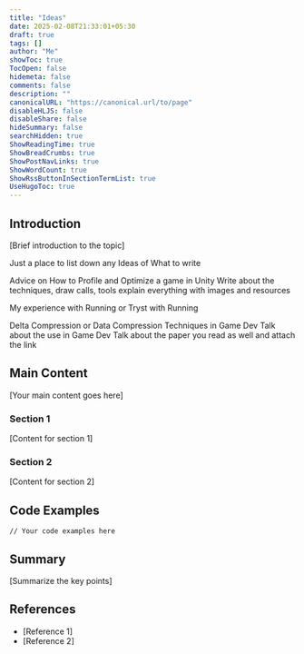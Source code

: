 ```yaml
---
title: "Ideas"
date: 2025-02-08T21:33:01+05:30
draft: true
tags: []
author: "Me"
showToc: true
TocOpen: false
hidemeta: false
comments: false
description: ""
canonicalURL: "https://canonical.url/to/page"
disableHLJS: false
disableShare: false
hideSummary: false
searchHidden: true
ShowReadingTime: true
ShowBreadCrumbs: true
ShowPostNavLinks: true
ShowWordCount: true
ShowRssButtonInSectionTermList: true
UseHugoToc: true
---
```


## Introduction

[Brief introduction to the topic]

Just a place to list down any Ideas of What to write

Advice on How to Profile and Optimize a game in Unity
    Write about the techniques, draw calls, tools explain everything with images and resources

My experience with Running or Tryst with Running

Delta Compression or Data Compression Techniques in Game Dev
    Talk about the use in Game Dev
    Talk about the paper you read as well and attach the link




## Main Content

[Your main content goes here]

### Section 1

[Content for section 1]

### Section 2

[Content for section 2]

## Code Examples

```[language]
// Your code examples here
```

## Summary

[Summarize the key points]

## References

- [Reference 1]
- [Reference 2]

